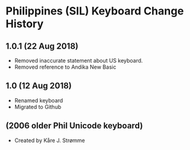 Philippines (SIL) Keyboard Change History
=======================

1.0.1 (22 Aug 2018)
------------------
* Removed inaccurate statement about US keyboard.
* Removed reference to Andika New Basic

1.0 (12 Aug 2018)
------------------
* Renamed keyboard
* Migrated to Github

(2006 older Phil Unicode keyboard)
------------------
* Created by Kåre J. Strømme

